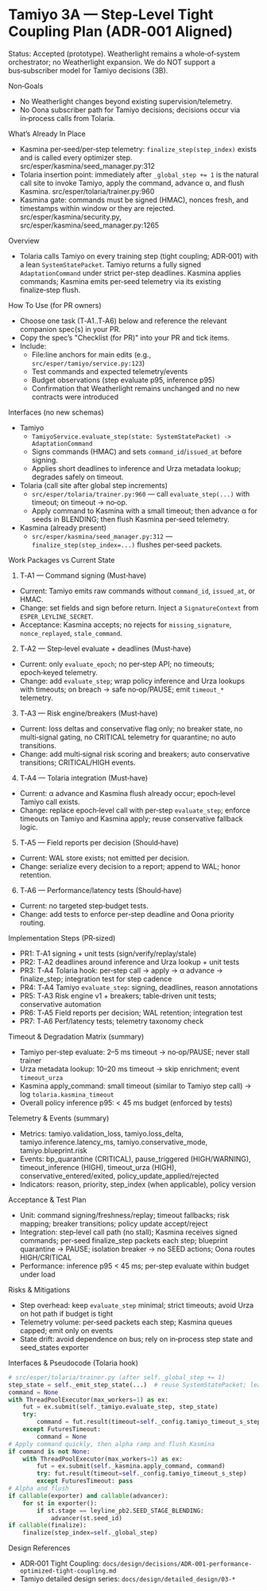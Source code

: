 # Tamiyo 3A — Step‑Level Tight Coupling Plan (ADR‑001 Aligned)

Status: Accepted (prototype). Weatherlight remains a whole‑of‑system orchestrator; no Weatherlight expansion. We do NOT support a bus‑subscriber model for Tamiyo decisions (3B).

Non‑Goals
- No Weatherlight changes beyond existing supervision/telemetry.
- No Oona subscriber path for Tamiyo decisions; decisions occur via in‑process calls from Tolaria.

What’s Already In Place
- Kasmina per‑seed/per‑step telemetry: `finalize_step(step_index)` exists and is called every optimizer step. src/esper/kasmina/seed_manager.py:312
- Tolaria insertion point: immediately after `_global_step += 1` is the natural call site to invoke Tamiyo, apply the command, advance α, and flush Kasmina. src/esper/tolaria/trainer.py:960
- Kasmina gate: commands must be signed (HMAC), nonces fresh, and timestamps within window or they are rejected. src/esper/kasmina/security.py, src/esper/kasmina/seed_manager.py:1265

Overview
- Tolaria calls Tamiyo on every training step (tight coupling; ADR‑001) with a lean `SystemStatePacket`. Tamiyo returns a fully signed `AdaptationCommand` under strict per‑step deadlines. Kasmina applies commands; Kasmina emits per‑seed telemetry via its existing finalize‑step flush.

How To Use (for PR owners)
- Choose one task (T‑A1..T‑A6) below and reference the relevant companion spec(s) in your PR.
- Copy the spec’s "Checklist (for PR)" into your PR and tick items.
- Include:
  - File:line anchors for main edits (e.g., `src/esper/tamiyo/service.py:123`)
  - Test commands and expected telemetry/events
  - Budget observations (step evaluate p95, inference p95)
  - Confirmation that Weatherlight remains unchanged and no new contracts were introduced


Interfaces (no new schemas)
- Tamiyo
  - `TamiyoService.evaluate_step(state: SystemStatePacket) -> AdaptationCommand`
  - Signs commands (HMAC) and sets `command_id`/`issued_at` before signing.
  - Applies short deadlines to inference and Urza metadata lookup; degrades safely on timeout.
- Tolaria (call site after global step increments)
  - `src/esper/tolaria/trainer.py:960` — call `evaluate_step(...)` with timeout; on timeout → no‑op.
  - Apply command to Kasmina with a small timeout; then advance α for seeds in BLENDING; then flush Kasmina per‑seed telemetry.
- Kasmina (already present)
  - `src/esper/kasmina/seed_manager.py:312` — `finalize_step(step_index=...)` flushes per‑seed packets.

Work Packages vs Current State
1) T‑A1 — Command signing (Must‑have)
- Current: Tamiyo emits raw commands without `command_id`, `issued_at`, or HMAC.
- Change: set fields and sign before return. Inject a `SignatureContext` from `ESPER_LEYLINE_SECRET`.
- Acceptance: Kasmina accepts; no rejects for `missing_signature`, `nonce_replayed`, `stale_command`.

2) T‑A2 — Step‑level evaluate + deadlines (Must‑have)
- Current: only `evaluate_epoch`; no per‑step API; no timeouts; epoch‑keyed telemetry.
- Change: add `evaluate_step`; wrap policy inference and Urza lookups with timeouts; on breach → safe no‑op/PAUSE; emit `timeout_*` telemetry.

3) T‑A3 — Risk engine/breakers (Must‑have)
- Current: loss deltas and conservative flag only; no breaker state, no multi‑signal gating, no CRITICAL telemetry for quarantine; no auto transitions.
- Change: add multi‑signal risk scoring and breakers; auto conservative transitions; CRITICAL/HIGH events.

4) T‑A4 — Tolaria integration (Must‑have)
- Current: α advance and Kasmina flush already occur; epoch‑level Tamiyo call exists.
- Change: replace epoch‑level call with per‑step `evaluate_step`; enforce timeouts on Tamiyo and Kasmina apply; reuse conservative fallback logic.

5) T‑A5 — Field reports per decision (Should‑have)
- Current: WAL store exists; not emitted per decision.
- Change: serialize every decision to a report; append to WAL; honor retention.

6) T‑A6 — Performance/latency tests (Should‑have)
- Current: no targeted step‑budget tests.
- Change: add tests to enforce per‑step deadline and Oona priority routing.

Implementation Steps (PR‑sized)
- PR1: T‑A1 signing + unit tests (sign/verify/replay/stale)
- PR2: T‑A2 deadlines around inference and Urza lookup + unit tests
- PR3: T‑A4 Tolaria hook: per‑step call → apply → α advance → finalize_step; integration test for step cadence
- PR4: T‑A4 Tamiyo `evaluate_step`: signing, deadlines, reason annotations
- PR5: T‑A3 Risk engine v1 + breakers; table‑driven unit tests; conservative automation
- PR6: T‑A5 Field reports per decision; WAL retention; integration test
- PR7: T‑A6 Perf/latency tests; telemetry taxonomy check

Timeout & Degradation Matrix (summary)
- Tamiyo per‑step evaluate: 2–5 ms timeout → no‑op/PAUSE; never stall trainer
- Urza metadata lookup: 10–20 ms timeout → skip enrichment; event `timeout_urza`
- Kasmina apply_command: small timeout (similar to Tamiyo step call) → log `tolaria.kasmina_timeout`
- Overall policy inference p95: < 45 ms budget (enforced by tests)

Telemetry & Events (summary)
- Metrics: tamiyo.validation_loss, tamiyo.loss_delta, tamiyo.inference.latency_ms, tamiyo.conservative_mode, tamiyo.blueprint.risk
- Events: bp_quarantine (CRITICAL), pause_triggered (HIGH/WARNING), timeout_inference (HIGH), timeout_urza (HIGH), conservative_entered/exited, policy_update_applied/rejected
- Indicators: reason, priority, step_index (when applicable), policy version

Acceptance & Test Plan
- Unit: command signing/freshness/replay; timeout fallbacks; risk mapping; breaker transitions; policy update accept/reject
- Integration: step‑level call path (no stall); Kasmina receives signed commands; per‑seed finalize_step packets each step; blueprint quarantine → PAUSE; isolation breaker → no SEED actions; Oona routes HIGH/CRITICAL
- Performance: inference p95 < 45 ms; per‑step evaluate within budget under load

Risks & Mitigations
- Step overhead: keep `evaluate_step` minimal; strict timeouts; avoid Urza on hot path if budget is tight
- Telemetry volume: per‑seed packets each step; Kasmina queues capped; emit only on events
- State drift: avoid dependence on bus; rely on in‑process step state and seed_states exporter

Interfaces & Pseudocode (Tolaria hook)
```python
# src/esper/tolaria/trainer.py (after self._global_step += 1)
step_state = self._emit_step_state(...)  # reuse SystemStatePacket; lean fields
command = None
with ThreadPoolExecutor(max_workers=1) as ex:
    fut = ex.submit(self._tamiyo.evaluate_step, step_state)
    try:
        command = fut.result(timeout=self._config.tamiyo_timeout_s_step)
    except FuturesTimeout:
        command = None
# Apply command quickly, then alpha ramp and flush Kasmina
if command is not None:
    with ThreadPoolExecutor(max_workers=1) as ex:
        fut = ex.submit(self._kasmina.apply_command, command)
        try: fut.result(timeout=self._config.tamiyo_timeout_s_step)
        except FuturesTimeout: pass
# Alpha and flush
if callable(exporter) and callable(advancer):
    for st in exporter():
        if st.stage == leyline_pb2.SEED_STAGE_BLENDING:
            advancer(st.seed_id)
if callable(finalize):
    finalize(step_index=self._global_step)
```

Design References
- ADR‑001 Tight Coupling: `docs/design/decisions/ADR-001-performance-optimized-tight-coupling.md`
- Tamiyo detailed design series: `docs/design/detailed_design/03-*`
